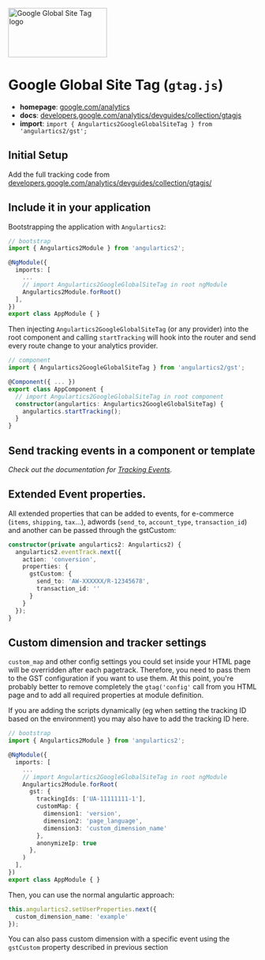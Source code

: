 <img 
    src="../../../assets/svg/gtm.svg" 
    alt="Google Global Site Tag logo"
    height="100px"
    width="200px" />

# Google Global Site Tag (`gtag.js`)

* __homepage__: [google.com/analytics](https://marketingplatform.google.com/about/analytics/)
* __docs__: [developers.google.com/analytics/devguides/collection/gtagjs](https://developers.google.com/analytics/devguides/collection/gtagjs/)
* __import__: `import { Angulartics2GoogleGlobalSiteTag } from 'angulartics2/gst';`

## Initial Setup

Add the full tracking code from [developers.google.com/analytics/devguides/collection/gtagjs/](https://developers.google.com/analytics/devguides/collection/gtagjs/)

## Include it in your application

Bootstrapping the application with ```Angulartics2```:

```ts
// bootstrap
import { Angulartics2Module } from 'angulartics2';

@NgModule({
  imports: [
    ...
    // import Angulartics2GoogleGlobalSiteTag in root ngModule
    Angulartics2Module.forRoot()
  ],
})
export class AppModule { }
```

Then injecting `Angulartics2GoogleGlobalSiteTag` (or any provider) into the root
component and calling `startTracking` will hook into the router and send every route
change to your analytics provider.

```ts
// component
import { Angulartics2GoogleGlobalSiteTag } from 'angulartics2/gst';

@Component({ ... })
export class AppComponent {
  // import Angulartics2GoogleGlobalSiteTag in root component
  constructor(angulartics: Angulartics2GoogleGlobalSiteTag) {
    angulartics.startTracking();
  }
}
```

## Send tracking events in a component or template

_Check out the documentation for [Tracking Events](https://github.com/angulartics/angulartics2/wiki/Tracking-Events)._

## Extended Event properties.

All extended properties that can be added to events, for e-commerce (`items`, `shipping`, `tax`...), adwords (`send_to`, `account_type`, `transaction_id`) and another can be passed through the gstCustom:

```ts
constructor(private angulartics2: Angulartics2) {
  angulartics2.eventTrack.next({
    action: 'conversion',
    properties: {
      gstCustom: {
        send_to: 'AW-XXXXXX/R-12345678',
        transaction_id: ''
      }
    }
  });
}
```

## Custom dimension and tracker settings

`custom_map` and other config settings you could set inside your HTML page will be overridden after each pagetrack. Therefore, you need to pass them to the GST configuration if you want to use them. At this point, you're probably better to remove completely the `gtag('config'` call from you HTML page and to add all required properties at module definition.

If you are adding the scripts dynamically (eg when setting the tracking ID based on the environment) you may also have to add the tracking ID here.

```ts
// bootstrap
import { Angulartics2Module } from 'angulartics2';

@NgModule({
  imports: [
    ...
    // import Angulartics2GoogleGlobalSiteTag in root ngModule
    Angulartics2Module.forRoot(
      gst: {
        trackingIds: ['UA-11111111-1'],
        customMap: {
          dimension1: 'version',
          dimension2: 'page_language',
          dimension3: 'custom_dimension_name'
        },
        anonymizeIp: true
      },
    )
  ],
})
export class AppModule { }
```

Then, you can use the normal angulartic approach:

```ts
this.angulartics2.setUserProperties.next({
  custom_dimension_name: 'example'
});
```

You can also pass custom dimension with a specific event using the `gstCustom` property described in previous section
